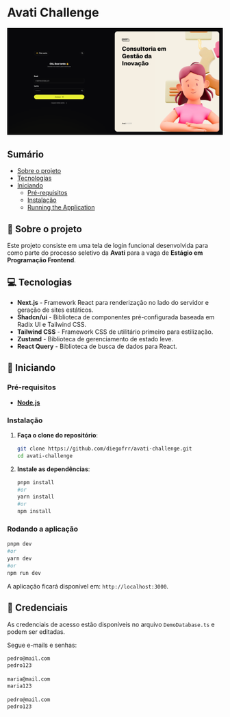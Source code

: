 # Avati Challenge

[![Banner](public/assets/banner.png)](https://diegofrr.github.io)

## Sumário

- [Sobre o projeto](#📝-sobre-o-projeto)
- [Tecnologias](#💻-tecnologias)
- [Iniciando](#🚀-iniciando)
  - [Pré-requisitos](#pré-requisitos)
  - [Instalação](#instalação)
  - [Running the Application](#running-the-application)

## 📝 Sobre o projeto

Este projeto consiste em uma tela de login funcional desenvolvida para como parte do processo seletivo da **Avati** para a vaga de **Estágio em Programação Frontend**.

## 💻 Tecnologias

- **Next.js** - Framework React para renderização no lado do servidor e geração de sites estáticos.
- **Shadcn/ui** - Biblioteca de componentes pré-configurada baseada em Radix UI e Tailwind CSS.
- **Tailwind CSS** - Framework CSS de utilitário primeiro para estilização.
- **Zustand** - Biblioteca de gerenciamento de estado leve.
- **React Query** - Biblioteca de busca de dados para React.

## 🚀 Iniciando

### Pré-requisitos

- **[Node.js](https://nodejs.org/)**

### Instalação

1. **Faça o clone do repositório**:

   ```bash
   git clone https://github.com/diegofrr/avati-challenge.git
   cd avati-challenge
   ```

2. **Instale as dependências**:

   ```bash
   pnpm install
   #or
   yarn install
   #or
   npm install
   ```

### Rodando a aplicação

```bash
pnpm dev
#or
yarn dev
#or
npm run dev
```

A aplicação ficará disponível em: `http://localhost:3000`.

## 🔐 Credenciais

As credenciais de acesso estão disponíveis no arquivo `DemoDatabase.ts` e podem ser editadas.

Segue e-mails e senhas:

```
pedro@mail.com
pedro123

maria@mail.com
maria123

pedro@mail.com
pedro123
```
